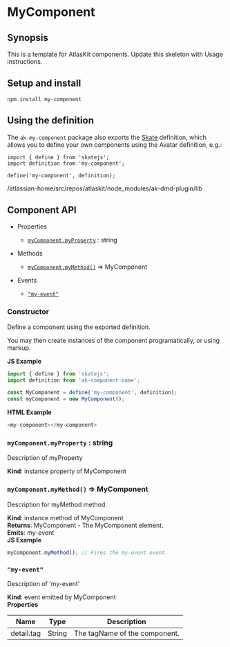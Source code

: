 # MyComponent

## Synopsis

This is a template for AtlasKit components. Update this skeleton with Usage instructions.

## Setup and install

```
npm install my-component
```

## Using the definition

The `ak-my-component` package also exports the [Skate](https://github.com/skatejs/skatejs) definition, 
which allows you to define your own components using the Avatar definition, e.g.:

```
import { define } from 'skatejs';
import definition from 'my-component';

define('my-component', definition);
```
/atlassian-home/src/repos/atlaskit/node_modules/ak-dmd-plugin/lib
## Component API

* Properties

    *  [`myComponent.myProperty`](#MyComponent+myProperty) : string

* Methods

    *  [`myComponent.myMethod()`](#MyComponent+myMethod) ⇒ MyComponent

* Events

    *  [`"my-event"`](#MyComponent+event_my-event)

### Constructor
Define a component using the exported definition.

You may then create instances of the component programatically, or using markup.

**JS Example**
```js
import { define } from 'skatejs';
import definition from 'ak-component-name';

const MyComponent = define('my-component', definition);
const myComponent = new MyComponent();
```
**HTML Example**
```js
<my-component></my-component>
```
### `myComponent.myProperty` : string
Description of myProperty

**Kind**: instance property of MyComponent  
### `myComponent.myMethod()` ⇒ MyComponent
Description for myMethod method.

**Kind**: instance method of MyComponent  
**Returns**: MyComponent - The MyComponent element.  
**Emits**: my-event  
**JS Example**
```js
myComponent.myMethod(); // Fires the my-event event.
```
### `"my-event"`
Description of 'my-event'

**Kind**: event emitted by MyComponent  
**Properties**

| Name | Type | Description |
| --- | --- | --- |
| detail.tag | String | The tagName of the component. |

